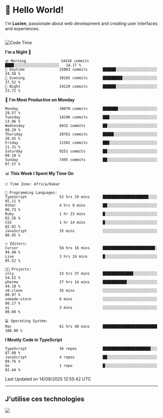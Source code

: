 # 👋 Hello World!

I'm **Lucien**, passionate about web development and creating user interfaces and experiences.

##

<!--START_SECTION:waka-->
![Code Time](http://img.shields.io/badge/Code%20Time-3%2C732%20hrs%2057%20mins-blue)

**I'm a Night 🦉** 

```text
🌞 Morning                14410 commits       ████░░░░░░░░░░░░░░░░░░░░░   14.17 % 
🌆 Daytime                25003 commits       ██████░░░░░░░░░░░░░░░░░░░   24.58 % 
🌃 Evening                38165 commits       █████████░░░░░░░░░░░░░░░░   37.52 % 
🌙 Night                  24129 commits       ██████░░░░░░░░░░░░░░░░░░░   23.72 % 
```
📅 **I'm Most Productive on Monday** 

```text
Monday                   30070 commits       ███████░░░░░░░░░░░░░░░░░░   29.57 % 
Tuesday                  14196 commits       ███░░░░░░░░░░░░░░░░░░░░░░   13.96 % 
Wednesday                8432 commits        ██░░░░░░░░░░░░░░░░░░░░░░░   08.29 % 
Thursday                 20761 commits       █████░░░░░░░░░░░░░░░░░░░░   20.41 % 
Friday                   11502 commits       ███░░░░░░░░░░░░░░░░░░░░░░   11.31 % 
Saturday                 9251 commits        ██░░░░░░░░░░░░░░░░░░░░░░░   09.10 % 
Sunday                   7495 commits        ██░░░░░░░░░░░░░░░░░░░░░░░   07.37 % 
```


📊 **This Week I Spent My Time On** 

```text
🕑︎ Time Zone: Africa/Dakar

💬 Programming Languages: 
TypeScript               52 hrs 29 mins      █████████████████████░░░░   85.11 % 
Other                    4 hrs 9 mins        ██░░░░░░░░░░░░░░░░░░░░░░░   06.73 % 
Ruby                     1 hr 23 mins        █░░░░░░░░░░░░░░░░░░░░░░░░   02.26 % 
CSS                      1 hr 14 mins        █░░░░░░░░░░░░░░░░░░░░░░░░   02.02 % 
JavaScript               35 mins             ░░░░░░░░░░░░░░░░░░░░░░░░░   00.95 % 

🔥 Editors: 
Cursor                   58 hrs 16 mins      ████████████████████████░   94.48 % 
Live                     3 hrs 24 mins       █░░░░░░░░░░░░░░░░░░░░░░░░   05.52 % 

🐱‍💻 Projects: 
cnly                     33 hrs 37 mins      ██████████████░░░░░░░░░░░   54.52 % 
pharma                   27 hrs 14 mins      ███████████░░░░░░░░░░░░░░   44.18 % 
v0-clone                 35 mins             ░░░░░░░░░░░░░░░░░░░░░░░░░   00.97 % 
nomade-store             6 mins              ░░░░░░░░░░░░░░░░░░░░░░░░░   00.17 % 
ai                       3 mins              ░░░░░░░░░░░░░░░░░░░░░░░░░   00.08 % 

💻 Operating System: 
Mac                      61 hrs 40 mins      █████████████████████████   100.00 % 
```

**I Mostly Code in TypeScript** 

```text
TypeScript               36 repos            ██████████████████████░░░   87.80 % 
JavaScript               4 repos             ██░░░░░░░░░░░░░░░░░░░░░░░   09.76 % 
Go                       1 repo              █░░░░░░░░░░░░░░░░░░░░░░░░   02.44 % 
```




 Last Updated on 14/09/2025 12:55:42 UTC
<!--END_SECTION:waka-->
---

## J'utilise ces technologies

<p align="left">
  <a href="https://skillicons.dev">
    <img src="https://skillicons.dev/icons?i=ts,js,go,ruby,css,scss,tailwind,react,vite,nextjs,docker,figma,ableton" />
  </a>
</p>

